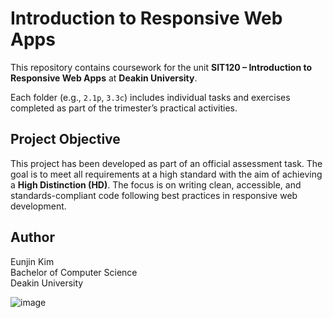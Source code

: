 # Introduction to Responsive Web Apps

This repository contains coursework for the unit **SIT120 – Introduction to Responsive Web Apps** at **Deakin University**.

Each folder (e.g., `2.1p`, `3.3c`) includes individual tasks and exercises completed as part of the trimester’s practical activities.

## Project Objective

This project has been developed as part of an official assessment task. The goal is to meet all requirements at a high standard with the aim of achieving a **High Distinction (HD)**. The focus is on writing clean, accessible, and standards-compliant code following best practices in responsive web development.

## Author

Eunjin Kim  
Bachelor of Computer Science  
Deakin University


![image](https://github.com/user-attachments/assets/3bd3f4d1-1069-44b6-b298-5a6558b566d5)
